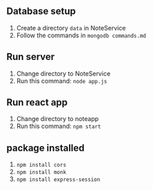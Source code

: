 ## Database setup
1. Create a directory `data` in NoteService
2. Follow the commands in `mongodb commands.md`

## Run server
1. Change directory to NoteService
2. Run this command: `node app.js` 

## Run react app
1. Change directory to noteapp
2. Run this command: `npm start`

## package installed
1. `npm install cors`
2. `npm install monk`
3. `npm install express-session`